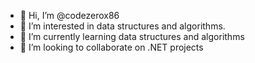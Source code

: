 - 👋 Hi, I’m @codezerox86
- 👀 I’m interested in data structures and algorithms.
- 🌱 I’m currently learning data structures and algorithms
- 💞️ I’m looking to collaborate on .NET projects

<!---
codezerox86/codezerox86 is a ✨ special ✨ repository because its `README.md` (this file) appears on your GitHub profile.
You can click the Preview link to take a look at your changes.
--->
